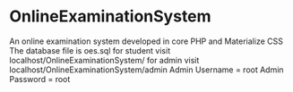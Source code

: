 # OnlineExaminationSystem
An online examination system developed in core PHP and Materialize CSS
The database file is oes.sql
for student visit localhost/OnlineExaminationSystem/
for admin visit localhost/OnlineExaminationSystem/admin
Admin Username = root
Admin Password = root
